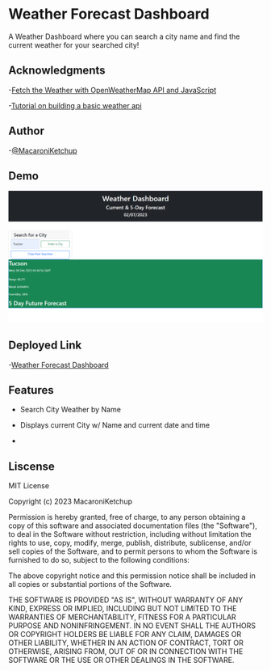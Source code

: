 # Weather Forecast Dashboard

A Weather Dashboard where you can search a city name and find the current weather for your searched city!

## Acknowledgments

-[Fetch the Weather with OpenWeatherMap API and JavaScript](https://bithacker.dev/fetch-weather-openweathermap-api-javascript)

-[Tutorial on building a basic weather api](https://www.youtube.com/watch?v=KqZGuzrY9D4&list=PLfAx0aCVyRjqJcW4QBJRNUFoRWj19oRtd&index=5&t=1945s)

## Author

-[@MacaroniKetchup](https://github.com/MacaroniKetchup)

## Demo

![Weather Demo](./assets/image/weatherdashboard.png)

## Deployed Link

-[Weather Forecast Dashboard]()

## Features

- Search City Weather by Name

- Displays current City  w/ Name and current date and time

-

## Liscense

MIT License

Copyright (c) 2023 MacaroniKetchup

Permission is hereby granted, free of charge, to any person obtaining a copy
of this software and associated documentation files (the "Software"), to deal
in the Software without restriction, including without limitation the rights
to use, copy, modify, merge, publish, distribute, sublicense, and/or sell
copies of the Software, and to permit persons to whom the Software is
furnished to do so, subject to the following conditions:

The above copyright notice and this permission notice shall be included in all
copies or substantial portions of the Software.

THE SOFTWARE IS PROVIDED "AS IS", WITHOUT WARRANTY OF ANY KIND, EXPRESS OR
IMPLIED, INCLUDING BUT NOT LIMITED TO THE WARRANTIES OF MERCHANTABILITY,
FITNESS FOR A PARTICULAR PURPOSE AND NONINFRINGEMENT. IN NO EVENT SHALL THE
AUTHORS OR COPYRIGHT HOLDERS BE LIABLE FOR ANY CLAIM, DAMAGES OR OTHER
LIABILITY, WHETHER IN AN ACTION OF CONTRACT, TORT OR OTHERWISE, ARISING FROM,
OUT OF OR IN CONNECTION WITH THE SOFTWARE OR THE USE OR OTHER DEALINGS IN THE
SOFTWARE.